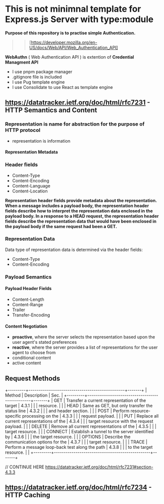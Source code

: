 # This is not minimnal template for Express.js Server with type:module

**Purpose of this repository is to practise simple Authentication.**
>> [https://developer.mozilla.org/en-US/docs/Web/API/Web_Authentication_API]

**WebAuthn** ( Web Authentication API ) is extention of **Credential Managment API**

- I use pnpm package manager
- .gitignore file is included
- I use Pug template engine
- I use Consolidate to use React as template engine

## <https://datatracker.ietf.org/doc/html/rfc7231> - HTTP Semantics and Content

### Representation is name for abstraction for the purpose of HTTP protocol

- representation is information

#### Representation Metadata

### Header fields

- Content-Type
- Content-Encoding
- Content-Language
- Content-Location

**Representation header fields provide metadata about the
   representation.  When a message includes a payload body, the
   representation header fields describe how to interpret the
   representation data enclosed in the payload body.  In a response to a
   HEAD request, the representation header fields describe the
   representation data that would have been enclosed in the payload body
   if the same request had been a GET.**

### Representation Data

Data type of representation data is determined via the header fields:

- Content-Type
- Content-Encoding

### Payload Semantics

#### Payload Header Fields

- Content-Length
- Content-Range
- Trailer
- Transfer-Encoding

#### Content Negotiation

- **proactive**, where the
   server selects the representation based upon the user agent's stated
   preferences
- **reactive**, where the server provides a
   list of representations for the user agent to choose from
- conditional content
- active content

## Request Methods

+---------+-------------------------------------------------+-------+
   | Method  | Description                                     | Sec.  |
   +---------+-------------------------------------------------+-------+
   | GET     | Transfer a current representation of the target | 4.3.1 |
   |         | resource.                                       |       |
   | HEAD    | Same as GET, but only transfer the status line  | 4.3.2 |
   |         | and header section.                             |       |
   | POST    | Perform resource-specific processing on the     | 4.3.3 |
   |         | request payload.                                |       |
   | PUT     | Replace all current representations of the      | 4.3.4 |
   |         | target resource with the request payload.       |       |
   | DELETE  | Remove all current representations of the       | 4.3.5 |
   |         | target resource.                                |       |
   | CONNECT | Establish a tunnel to the server identified by  | 4.3.6 |
   |         | the target resource.                            |       |
   | OPTIONS | Describe the communication options for the      | 4.3.7 |
   |         | target resource.                                |       |
   | TRACE   | Perform a message loop-back test along the path | 4.3.8 |
   |         | to the target resource.                         |       |
   +---------+-------------------------------------------------+-------+

// CONTINUE HERE <https://datatracker.ietf.org/doc/html/rfc7231#section-4.3.3>

## <https://datatracker.ietf.org/doc/html/rfc7234> - HTTP Caching
